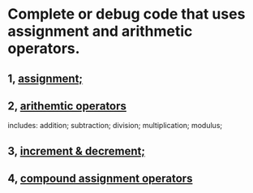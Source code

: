 # Complete or debug code that uses assignment and arithmetic operators.

## 1, [assignment;](./example1.js)

## 2, [arithemtic operators](./example2.js)
includes: addition; subtraction; division; multiplication; modulus;
## 3, [increment & decrement;](./example3.js)

## 4, [compound assignment operators](./example4.js)


